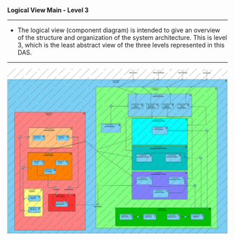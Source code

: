 **Logical View Main - Level 3**

----

* The logical view (component diagram) is intended to give an overview of the structure and organization of the system architecture. This is level 3, which is the least abstract view of the three levels represented in this DAS.

-----

![LV_Level3_Main.png](LV_Level3_Main.png)